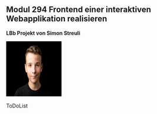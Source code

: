 ## Modul 294 Frontend einer interaktiven Webapplikation realisieren

**LBb Projekt von Simon Streuli**

<img src="./images/Streuli_Simon_small.jpg" alt="Simon Streuli" width="150" height="150">

ToDoList
